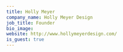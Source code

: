 ```yaml
---
title: Holly Meyer
company_name: Holly Meyer Design
job_title: Founder
bio_image: 
website: http://www.hollymeyerdesign.com/
is_guest: true
---
```


